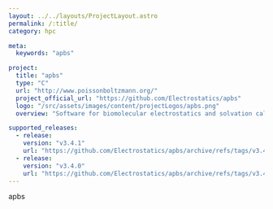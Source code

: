 ```yaml
---
layout: ../../layouts/ProjectLayout.astro
permalink: /:title/
category: hpc

meta:
  keywords: "apbs"

project:
  title: "apbs"
  type: "C"
  url: "http://www.poissonboltzmann.org/"
  project_official_url: "https://github.com/Electrostatics/apbs"
  logo: "/src/assets/images/content/projectLogos/apbs.png"
  overview: "Software for biomolecular electrostatics and solvation calculations"

supported_releases:
  - release:
    version: "v3.4.1"
    url: "https://github.com/Electrostatics/apbs/archive/refs/tags/v3.4.1.tar.gz"
  - release:
    version: "v3.4.0"
    url: "https://github.com/Electrostatics/apbs/archive/refs/tags/v3.4.0.tar.gz"
---
```


<p>apbs</p>
